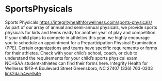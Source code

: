 # SportsPhysicals
Sports Physicals  https://integrityhealthforwellness.com/sports-physicals/  As part of our array of annual and semi-annual physicals, we provide sports physicals for kids and teens ready for another year of play and competition.  If your child plans to compete in athletics this year, we highly encourage you to schedule an appointment for a Preparticipation Physical Examination (PPE).  Certain organizations and teams have specific requirements or forms for their athletes. Check with your child’s school, coach, or club to understand the requirements for your child’s sports physical exam.   NCHSAA student-athletes can find their forms here.   Integrity Health for Wellness 1919-A Boulevard Street Greensboro, NC 27407 (336) 763-0203
[link2daih4wellsite](https://integrityhealthforwellness.com/sports-physicals/)
